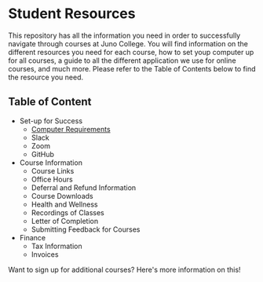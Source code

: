# Student Resources
This repository has all the information you need in order to successfully navigate through courses at Juno College. You will find information on the different resources you need for each course, how to set youp computer up for all courses, a guide to all the different application we use for online courses, and much more. Please refer to the Table of Contents below to find the resource you need. 

## Table of Content
- Set-up for Success
  - [Computer Requirements](./liveOnline#computer-requirements) 
  - Slack
  - Zoom
  - GitHub
- Course Information
  - Course Links
  - Office Hours
  - Deferral and Refund Information
  - Course Downloads
  - Health and Wellness
  - Recordings of Classes
  - Letter of Completion
  - Submitting Feedback for Courses
- Finance
  - Tax Information
  - Invoices

Want to sign up for additional courses? Here's more information on this!







 
